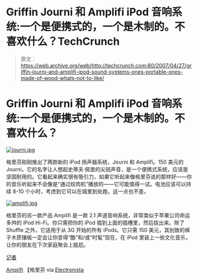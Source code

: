 # Griffin Journi 和 Amplifi iPod 音响系统:一个是便携式的，一个是木制的。不喜欢什么？TechCrunch

> 原文：<https://web.archive.org/web/http://techcrunch.com:80/2007/04/27/griffin-journi-and-amplifi-ipod-sound-systems-ones-portable-ones-made-of-wood-whats-not-to-like/>

# Griffin Journi 和 Amplifi iPod 音响系统:一个是便携式的，一个是木制的。不喜欢什么？

[![journi.jpg](img/b9071732c96cbe4894840a657e64591b.png)](https://web.archive.org/web/20130628203848/http://old.crunchgear.com/wp-content/uploads/journi.jpg "journi.jpg")

格里芬刚刚推出了两款新的 iPod 扬声器系统，Journi 和 Amplifi。150 美元的 Journi，它的名字让人想起史蒂夫·佩里的尖锐声音，是一个便携式系统，应该是坚固耐用的。它看起来确实很有吸引力，如果它听起来像格里芬说的那样好——你的音乐听起来不会像是“通过绞肉机”播放的——它可能值得一试。电池应该可以持续 8-10 个小时，考虑到它可以在城里到处跑，这一点也不差。

[![amplifi.jpg](img/269a1188033426dd29b138ca864545d3.png)](https://web.archive.org/web/20130628203848/http://old.crunchgear.com/wp-content/uploads/amplifi.jpg "amplifi.jpg")

格里芬的另一款产品 Amplifi 是一款 2.1 声道音响系统，非常类似于苹果公司命运多舛的 iPod Hi-Fi。你只需把你的 iPod 插到上面的插槽里，然后拔出来。除了 Shuffle 之外，它适用于从 3G 开始的所有 iPods。它只需 150 美元，其别致的裤子木质镶板一定会让你变得“酷”和/或“时髦”现在，在 iPod 里装上一些文化音乐，让你的朋友在下次家庭聚会上尴尬。

[记者](https://web.archive.org/web/20130628203848/http://www.griffintechnology.com/products/journi/)

[Amplifi](https://web.archive.org/web/20130628203848/http://www.griffintechnology.com/products/amplifi/) 【格里芬 via [Electronista](https://web.archive.org/web/20130628203848/http://www.electronista.com/articles/07/04/26/griffins.ipod.speakers/)
